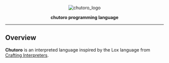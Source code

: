 <div align=center>

![chutoro_logo](https://user-images.githubusercontent.com/9257771/209607841-cefce9ae-b47d-4620-91c6-7e6f87a6a00e.svg)

**chutoro programming language**

</div>

---

## Overview

**Chutoro** is an interpreted language inspired by the Lox language from [Crafting Interpreters](https://craftinginterpreters.com/).
